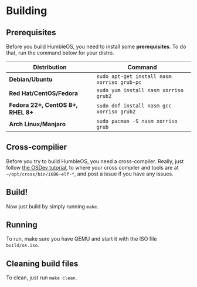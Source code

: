 # Building

## Prerequisites
Before you build HumbleOS, you need to install some **prerequisites**. To do that, run the command below for your distro.

| **Distribution**                   | **Command**                                    |
|------------------------------------|------------------------------------------------|
| **Debian/Ubuntu**                  | `sudo apt-get install nasm xorriso grub-pc`    |
| **Red Hat/CentOS/Fedora**          | `sudo yum install nasm xorriso grub2`          |
| **Fedora 22+, CentOS 8+, RHEL 8+** | `sudo dnf install nasm gcc xorriso grub2`      |
| **Arch Linux/Manjaro**             | `sudo pacman -S nasm xorriso grub`             |

## Cross-compilier
Before you try to build HumbleOS, you need a cross-compiler. Really, just follow [the OSDev tutorial](https://wiki.osdev.org/GCC_Cross-Compiler), to where your cross compiler and tools are at `~/opt/cross/bin/i686-elf-*`, and post a issue if you have any issues.

## Build!
Now just build by simply running `make`.

## Running
To run, make sure you have QEMU and start it with the ISO file `build/os.iso`.

## Cleaning build files
To clean, just run `make clean`.